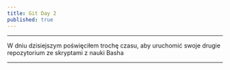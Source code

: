 ```yaml
---
title: Git Day 2
published: true
---
```


***
W dniu dzisiejszym poświęciłem trochę czasu, aby uruchomić swoje drugie repozytorium ze skryptami z nauki Basha

***
